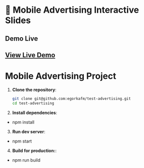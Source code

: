 # 📱 Mobile Advertising Interactive Slides

## Demo Live
[View Live Demo](https://egorkafm.github.io/test-advertising/)
---
# Mobile Advertising Project

1. **Clone the repository**:
   ```bash
   git clone git@github.com:egorkafm/test-advertising.git
   cd test-advertising
   
2. **Install dependencies**:
- npm install
3. **Run dev server**: 
- npm start
4. **Build for production:**:
- npm run build
